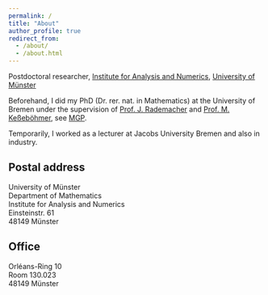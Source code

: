 ```yaml
---
permalink: /
title: "About"
author_profile: true
redirect_from: 
  - /about/
  - /about.html
---
```



Postdoctoral researcher, [Institute for Analysis and Numerics](https://www.uni-muenster.de/AMM/en/index.shtml), [University of Münster](https://www.uni-muenster.de/en/) 

Beforehand, I did my PhD (Dr. rer. nat. in Mathematics) at the University of Bremen under the supervision of [Prof. J. Rademacher](https://www.math.uni-hamburg.de/en/forschung/bereiche/am/ang-dynamische-systeme/personen/rademacher-jens.html) and [Prof. M. Keßeböhmer](https://www.uni-bremen.de/dynsys/members/prof-dr-marc-kesseboehmer), see [MGP](https://www.genealogy.math.ndsu.nodak.edu/id.php?id=277103).

Temporarily, I worked as a lecturer at Jacobs University Bremen and also in industry.
<!-- <h2 id="postal">Postal address</h2> -->
## Postal address

University of Münster<br>
Department of Mathematics<br>
Institute for Analysis and Numerics<br>
Einsteinstr. 61<br>
48149 Münster

<!-- <h2 id="office">Office</h2> -->
## Office
Orléans-Ring 10<br>
Room 130.023<br>
48149 Münster






 

